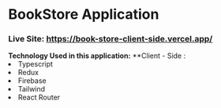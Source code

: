 <h1>BookStore Application</h1>
<h3>Live Site: <a href="https://book-store-client-side.vercel.app/">https://book-store-client-side.vercel.app/</a></h1>
<b>Technology Used in this application:</b>
**Client - Side :
<li>Typescript</li>
<li>Redux</li>
<li>Firebase</li>
<li>Tailwind</li>
<li>React Router</li>
